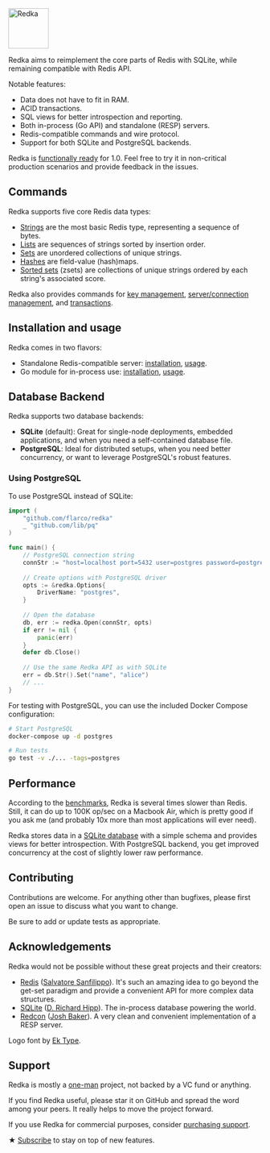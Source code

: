 <img alt="Redka" src="logo.svg" height="80" align="center">

Redka aims to reimplement the core parts of Redis with SQLite, while remaining compatible with Redis API.

Notable features:

-   Data does not have to fit in RAM.
-   ACID transactions.
-   SQL views for better introspection and reporting.
-   Both in-process (Go API) and standalone (RESP) servers.
-   Redis-compatible commands and wire protocol.
-   Support for both SQLite and PostgreSQL backends.

Redka is [functionally ready](docs/roadmap.md) for 1.0. Feel free to try it in non-critical production scenarios and provide feedback in the issues.

## Commands

Redka supports five core Redis data types:

-   [Strings](docs/commands/strings.md) are the most basic Redis type, representing a sequence of bytes.
-   [Lists](docs/commands/lists.md) are sequences of strings sorted by insertion order.
-   [Sets](docs/commands/sets.md) are unordered collections of unique strings.
-   [Hashes](docs/commands/hashes.md) are field-value (hash)maps.
-   [Sorted sets](docs/commands/sorted-sets.md) (zsets) are collections of unique strings ordered by each string's associated score.

Redka also provides commands for [key management](docs/commands/keys.md), [server/connection management](docs/commands/server.md), and [transactions](docs/commands/transactions.md).

## Installation and usage

Redka comes in two flavors:

-   Standalone Redis-compatible server: [installation](docs/install-standalone.md), [usage](docs/usage-standalone.md).
-   Go module for in-process use: [installation](docs/install-module.md), [usage](docs/usage-module.md).

## Database Backend

Redka supports two database backends:

- **SQLite** (default): Great for single-node deployments, embedded applications, and when you need a self-contained database file.
- **PostgreSQL**: Ideal for distributed setups, when you need better concurrency, or want to leverage PostgreSQL's robust features.

### Using PostgreSQL

To use PostgreSQL instead of SQLite:

```go
import (
    "github.com/flarco/redka"
    _ "github.com/lib/pq"
)

func main() {
    // PostgreSQL connection string
    connStr := "host=localhost port=5432 user=postgres password=postgres dbname=redka sslmode=disable"
    
    // Create options with PostgreSQL driver
    opts := &redka.Options{
        DriverName: "postgres",
    }
    
    // Open the database
    db, err := redka.Open(connStr, opts)
    if err != nil {
        panic(err)
    }
    defer db.Close()
    
    // Use the same Redka API as with SQLite
    err = db.Str().Set("name", "alice")
    // ...
}
```

For testing with PostgreSQL, you can use the included Docker Compose configuration:

```bash
# Start PostgreSQL
docker-compose up -d postgres

# Run tests
go test -v ./... -tags=postgres
```

## Performance

According to the [benchmarks](docs/performance.md), Redka is several times slower than Redis. Still, it can do up to 100K op/sec on a Macbook Air, which is pretty good if you ask me (and probably 10x more than most applications will ever need).

Redka stores data in a [SQLite database](docs/persistence.md) with a simple schema and provides views for better introspection. With PostgreSQL backend, you get improved concurrency at the cost of slightly lower raw performance.

## Contributing

Contributions are welcome. For anything other than bugfixes, please first open an issue to discuss what you want to change.

Be sure to add or update tests as appropriate.

## Acknowledgements

Redka would not be possible without these great projects and their creators:

-   [Redis](https://redis.io/) ([Salvatore Sanfilippo](https://github.com/antirez)). It's such an amazing idea to go beyond the get-set paradigm and provide a convenient API for more complex data structures.
-   [SQLite](https://sqlite.org/) ([D. Richard Hipp](https://www.sqlite.org/crew.html)). The in-process database powering the world.
-   [Redcon](https://github.com/tidwall/redcon) ([Josh Baker](https://github.com/tidwall)). A very clean and convenient implementation of a RESP server.

Logo font by [Ek Type](https://ektype.in/).

## Support

Redka is mostly a [one-man](https://antonz.org/) project, not backed by a VC fund or anything.

If you find Redka useful, please star it on GitHub and spread the word among your peers. It really helps to move the project forward.

If you use Redka for commercial purposes, consider [purchasing support](https://antonz.gumroad.com/l/redka-plus).

★ [Subscribe](https://antonz.org/subscribe/) to stay on top of new features.
